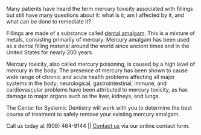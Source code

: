Many patients have heard the term mercury toxicity associated with fillings but still have many questions about it: what is it, am I affected by it, and what can be done to remediate it?

Fillings are made of a substance called <a href="https://www.holisticdentistrynj.com/our-services/safe-amalgam-mercury-removal/">dental amalgam</a>. This is a mixture of metals, consisting primarily of mercury. Mercury amalgam has been used as a dental filling material around the world since ancient times and in the United States for nearly 200 years.

Mercury toxicity, also called mercury poisoning, is caused by a high level of mercury in the body. The presence of mercury has been shown to cause wide range of chronic and acute health problems affecting all major systems in the body; neurological, gastrointestinal, immune, and cardiovascular problems have been attributed to mercury toxicity, as has damage to major organs such as the liver, kidneys, and lungs.

The Center for Systemic Dentistry will work with you to determine the best course of treatment to safely remove your existing mercury amalgam.

Call us today at (908) 464-9144 || <a href="https://www.holisticdentistrynj.com/contact-us/">Contact us</a> via our online contact form.
